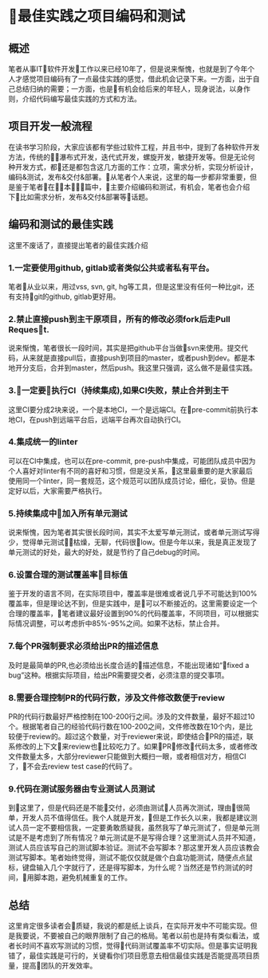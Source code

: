 # 最佳实践之项目编码和测试
## 概述
 笔者从事IT软件开发工作以来已经10年了，但是说来惭愧，也就是到了今年个人才感觉项目编码有了一点最佳实践的感觉，借此机会记录下来。一方面，出于自己总结归纳的需要；一方面，也是有机会给后来的年轻人，现身说法，以身作则，介绍代码编写最佳实践的方式和方法。
## 项目开发一般流程
 在读书学习阶段，大家应该都有学些过软件工程，并且书中，提到了各种软件开发方法，传统的瀑布式开发，迭代式开发，螺旋开发，敏捷开发等。但是无论何种开发方式，都还是都包含这几方面的工作：立项，需求分析，实现分析设计，编码&测试，发布&交付&部署。从笔者个人来说，这里的每一步都非常重要，但是鉴于笔者在本篇中，主要介绍编码和测试，有机会，笔者也会介绍下比如需求分析，发布&交付&部署等话题。
## 编码和测试的最佳实践
 这里不废话了，直接提出笔者的最佳实践介绍
### 1.一定要使用github, gitlab或者类似公共或者私有平台。
 笔者从业以来，用过vss, svn, git, hg等工具，但是这里没有任何一种比git，还有支持git的github, gitlab更好用。
### 2.禁止直接push到主干原项目，所有的修改必须fork后走Pull Request.
 说来惭愧，笔者很长一段时间，其实是把github平台当做svn来使用。提交代码，从来就是直接pull后，直接push到项目的master，或者push到dev。都是本地开分支后，合并到master，然后push。我这里只强调，这么做不是最佳实践。
### 3.一定要执行CI（持续集成),如果CI失败，禁止合并到主干
 这里CI要分成2块来说，一个是本地CI，一个是远端CI。在pre-commit前执行本地CI，在push到远端平台后，远端平台再次自动执行CI。
### 4.集成统一的linter
 可以在CI中集成，也可以在pre-commit, pre-push中集成，可能团队成员中因为个人喜好对linter有不同的喜好和习惯，但是没关系，这里最重要的是大家最后使用同一个linter，同一套规范，这个规范可以团队成员讨论，细化，妥协。但是定好以后，大家需要严格执行。
### 5.持续集成中加入所有单元测试
 说来惭愧，因为笔者其实很长段时间，其实不太爱写单元测试，或者单元测试写得少，觉得单元测试枯燥，无聊，代码很low。但是今年以来，我是真正发现了单元测试的好处，最大的好处，就是节约了自己debug的时间。
### 6.设置合理的测试覆盖率目标值
 鉴于开发的语言不同，在实际项目中，覆盖率是很难或者说几乎不可能达到100%覆盖率，但是理论达不到，但是实践中，是可以不断接近的。这里需要设定一个合理的覆盖率，笔者建议最好设置到90%的代码覆盖率，不同项目，可以根据实际情况调整，可以考虑折中85%-95%之间。如果不达标，禁止合并。
### 7.每个PR强制要求必须给出PR的描述信息
 及时是最简单的PR,也必须给出长度合适的描述信息，不能出现诸如“fixed a bug”这种。根据实际项目，给出PR需要提交者，必须注意的提交事项。
### 8.需要合理控制PR的代码行数，涉及文件修改数便于review
 PR的代码行数最好严格控制在100-200行之间。涉及的文件数量，最好不超过10个。根据笔者自己的经验代码行数在100-200之间，文件修改数在10个内，是比较便于review的。超过这个数量，对于reviewer来说，即使结合PR的描述，联系修改的上下文来review也比较吃力了。如果PR修改代码太多，或者修改文件数量太多，大部分reviewer只能做到大概扫一眼，或者相信对方，相信CI了，不会去review test case的代码了。
### 9.代码在测试服务器由专业测试人员测试
 到这里了，但是代码还是不能交付，必须由测试人员再次测试，理由很简单，开发人员不值得信任。我个人就是开发，但是工作长久以来，我都是建议测试人员一定不要相信我，一定要勇敢质疑我，虽然我写了单元测试了，但是单元测试是不是考虑到了所有情况？单元测试是不是写得合理？这里测试人员并不知道，测试人员应该写自己的测试脚本验证。测试不会写脚本？那这里开发人员应该教会测试写脚本。笔者始终觉得，测试不能仅仅就是做个白盒功能测试，随便点点鼠标，键盘输入几个字就行了，还是得写脚本，为什么呢？当然还是节约测试的时间，用脚本跑，避免机械重复的工作。
## 总结
 这里肯定很多读者会质疑，我说的都是纸上谈兵，在实际开发中不可能实现。但是我要说，不要被自己的眼界限制了自己的格局。笔者以前也是持有类似看法，或者长时间不喜欢写测试的习惯，觉得代码测试覆盖率不切实际。但是事实证明我错了，最佳实践是可行的，关键看你们项目愿意去相信最佳实践是否能提高项目质量，提高团队的开发效率。